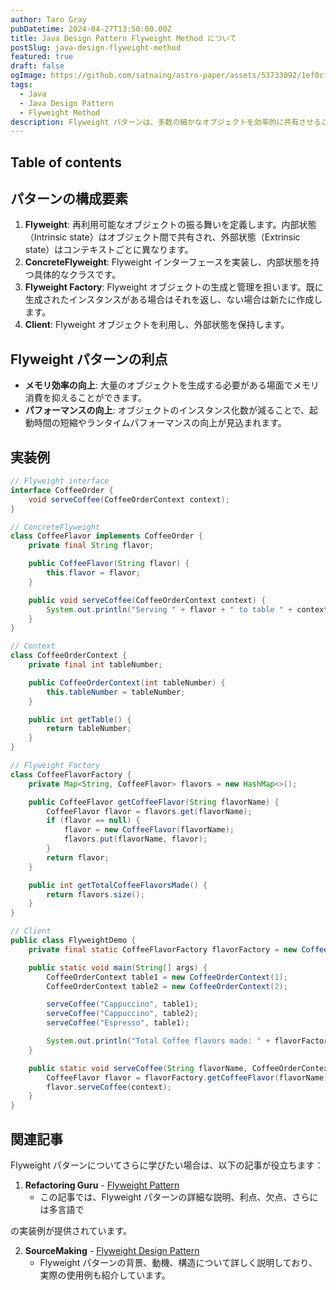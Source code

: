 ```yaml
---
author: Taro Gray
pubDatetime: 2024-04-27T13:50:00.00Z
title: Java Design Pattern Flyweight Method について
postSlug: java-design-flyweight-method
featured: true
draft: false
ogImage: https://github.com/satnaing/astro-paper/assets/53733092/1ef0cf03-8137-4d67-ac81-84a032119e3a
tags:
  - Java
  - Java Design Pattern
  - Flyweight Method
description: Flyweight パターンは、多数の細かなオブジェクトを効率的に共有させることで、メモリ使用量を削減するデザインパターンです。特に、大量の類似オブジェクトが必要とされる場合に、重複を最小限に抑えることでシステムリソースの消費を抑えます。
---
```


## Table of contents

## パターンの構成要素

1. **Flyweight**: 再利用可能なオブジェクトの振る舞いを定義します。内部状態（Intrinsic state）はオブジェクト間で共有され、外部状態（Extrinsic state）はコンテキストごとに異なります。
2. **ConcreteFlyweight**: Flyweight インターフェースを実装し、内部状態を持つ具体的なクラスです。
3. **Flyweight Factory**: Flyweight オブジェクトの生成と管理を担います。既に生成されたインスタンスがある場合はそれを返し、ない場合は新たに作成します。
4. **Client**: Flyweight オブジェクトを利用し、外部状態を保持します。

## Flyweight パターンの利点

- **メモリ効率の向上**: 大量のオブジェクトを生成する必要がある場面でメモリ消費を抑えることができます。
- **パフォーマンスの向上**: オブジェクトのインスタンス化数が減ることで、起動時間の短縮やランタイムパフォーマンスの向上が見込まれます。

## 実装例

```java
// Flyweight interface
interface CoffeeOrder {
    void serveCoffee(CoffeeOrderContext context);
}

// ConcreteFlyweight
class CoffeeFlavor implements CoffeeOrder {
    private final String flavor;

    public CoffeeFlavor(String flavor) {
        this.flavor = flavor;
    }

    public void serveCoffee(CoffeeOrderContext context) {
        System.out.println("Serving " + flavor + " to table " + context.getTable());
    }
}

// Context
class CoffeeOrderContext {
    private final int tableNumber;

    public CoffeeOrderContext(int tableNumber) {
        this.tableNumber = tableNumber;
    }

    public int getTable() {
        return tableNumber;
    }
}

// Flyweight Factory
class CoffeeFlavorFactory {
    private Map<String, CoffeeFlavor> flavors = new HashMap<>();

    public CoffeeFlavor getCoffeeFlavor(String flavorName) {
        CoffeeFlavor flavor = flavors.get(flavorName);
        if (flavor == null) {
            flavor = new CoffeeFlavor(flavorName);
            flavors.put(flavorName, flavor);
        }
        return flavor;
    }

    public int getTotalCoffeeFlavorsMade() {
        return flavors.size();
    }
}

// Client
public class FlyweightDemo {
    private final static CoffeeFlavorFactory flavorFactory = new CoffeeFlavorFactory();

    public static void main(String[] args) {
        CoffeeOrderContext table1 = new CoffeeOrderContext(1);
        CoffeeOrderContext table2 = new CoffeeOrderContext(2);

        serveCoffee("Cappuccino", table1);
        serveCoffee("Cappuccino", table2);
        serveCoffee("Espresso", table1);

        System.out.println("Total Coffee flavors made: " + flavorFactory.getTotalCoffeeFlavorsMade());
    }

    public static void serveCoffee(String flavorName, CoffeeOrderContext context) {
        CoffeeFlavor flavor = flavorFactory.getCoffeeFlavor(flavorName);
        flavor.serveCoffee(context);
    }
}
```

## 関連記事

Flyweight パターンについてさらに学びたい場合は、以下の記事が役立ちます：

1. **Refactoring Guru** - [Flyweight Pattern](https://refactoring.guru/design-patterns/flyweight)
   - この記事では、Flyweight パターンの詳細な説明、利点、欠点、さらには多言語で

の実装例が提供されています。

2. **SourceMaking** - [Flyweight Design Pattern](https://sourcemaking.com/design_patterns/flyweight)
   - Flyweight パターンの背景、動機、構造について詳しく説明しており、実際の使用例も紹介しています。
